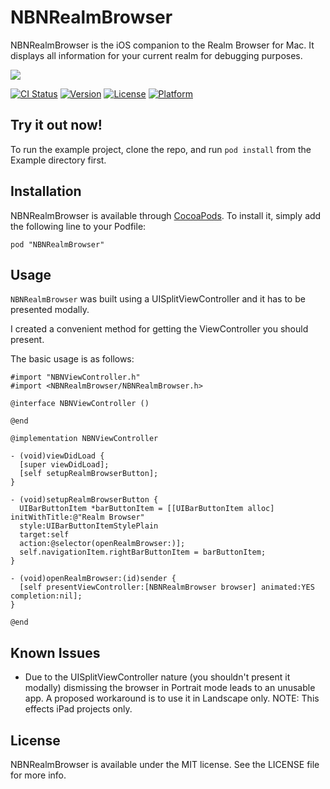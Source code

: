 # NBNRealmBrowser

NBNRealmBrowser is the iOS companion to the Realm Browser for Mac. It displays all information for your current realm for debugging purposes.

![](./readme/RealmBrowser.gif)

[![CI Status](http://img.shields.io/travis/nerdishbynature/NBNRealmBrowser.svg?style=flat)](https://travis-ci.org/nerdishbynature/NBNRealmBrowser)
[![Version](https://img.shields.io/cocoapods/v/NBNRealmBrowser.svg?style=flat)](http://cocoadocs.org/docsets/NBNRealmBrowser)
[![License](https://img.shields.io/cocoapods/l/NBNRealmBrowser.svg?style=flat)](http://cocoadocs.org/docsets/NBNRealmBrowser)
[![Platform](https://img.shields.io/cocoapods/p/NBNRealmBrowser.svg?style=flat)](http://cocoadocs.org/docsets/NBNRealmBrowser)

## Try it out now!

To run the example project, clone the repo, and run `pod install` from the Example directory first.

## Installation

NBNRealmBrowser is available through [CocoaPods](http://cocoapods.org). To install
it, simply add the following line to your Podfile:

    pod "NBNRealmBrowser"


## Usage

`NBNRealmBrowser` was built using a UISplitViewController and it has to be presented modally.

I created a convenient method for getting the ViewController you should present.

The basic usage is as follows:

```obj-c
#import "NBNViewController.h"
#import <NBNRealmBrowser/NBNRealmBrowser.h>

@interface NBNViewController ()

@end

@implementation NBNViewController

- (void)viewDidLoad {
  [super viewDidLoad];
  [self setupRealmBrowserButton];
}

- (void)setupRealmBrowserButton {
  UIBarButtonItem *barButtonItem = [[UIBarButtonItem alloc] initWithTitle:@"Realm Browser"
  style:UIBarButtonItemStylePlain
  target:self
  action:@selector(openRealmBrowser:)];
  self.navigationItem.rightBarButtonItem = barButtonItem;
}

- (void)openRealmBrowser:(id)sender {
  [self presentViewController:[NBNRealmBrowser browser] animated:YES completion:nil];
}

@end
```

## Known Issues

* Due to the UISplitViewController nature (you shouldn't present it modally) dismissing the browser in Portrait mode leads to an unusable app. A proposed workaround is to use it in Landscape only. NOTE: This effects iPad projects only.

## License

NBNRealmBrowser is available under the MIT license. See the LICENSE file for more info.
